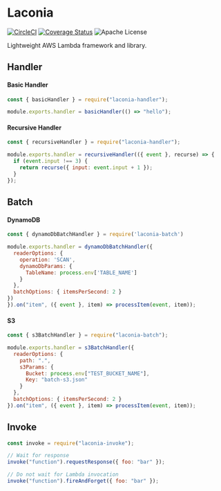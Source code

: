 # Laconia

[![CircleCI](https://img.shields.io/circleci/project/github/ceilfors/laconia/master.svg)](https://circleci.com/gh/ceilfors/laconia)
[![Coverage Status](https://coveralls.io/repos/github/ceilfors/laconia/badge.svg?branch=master)](https://coveralls.io/github/ceilfors/laconia?branch=master)
![Apache License](https://img.shields.io/badge/license-Apache-blue.svg)

Lightweight AWS Lambda framework and library.

## Handler

#### Basic Handler

```javascript
const { basicHandler } = require("laconia-handler");

module.exports.handler = basicHandler(() => "hello");
```

#### Recursive Handler

```javascript
const { recursiveHandler } = require("laconia-handler");

module.exports.handler = recursiveHandler(({ event }, recurse) => {
  if (event.input !== 3) {
    return recurse({ input: event.input + 1 });
  }
});
```

## Batch

#### DynamoDB

```javascript
const { dynamoDbBatchHandler } = require('laconia-batch')

module.exports.handler = dynamoDbBatchHandler({
  readerOptions: {
    operation: 'SCAN',
    dynamoDbParams: {
      TableName: process.env['TABLE_NAME']
    }
  },
  batchOptions: { itemsPerSecond: 2 }
})
}).on("item", ({ event }, item) => processItem(event, item));
```

#### S3

```javascript
const { s3BatchHandler } = require("laconia-batch");

module.exports.handler = s3BatchHandler({
  readerOptions: {
    path: ".",
    s3Params: {
      Bucket: process.env["TEST_BUCKET_NAME"],
      Key: "batch-s3.json"
    }
  },
  batchOptions: { itemsPerSecond: 2 }
}).on("item", ({ event }, item) => processItem(event, item));
```

## Invoke

```javascript
const invoke = require("laconia-invoke");

// Wait for response
invoke("function").requestResponse({ foo: "bar" });

// Do not wait for Lambda invocation
invoke("function").fireAndForget({ foo: "bar" });
```
